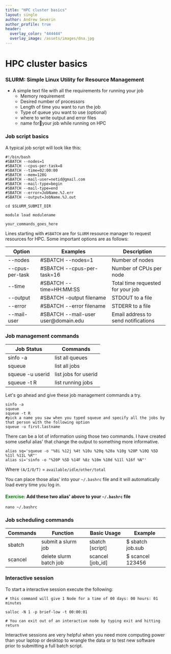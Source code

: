 ```yaml
---
title: "HPC cluster basics"
layout: single
author: Andrew Severin
author_profile: true
header:
  overlay_color: "444444"
  overlay_image: /assets/images/dna.jpg
---
```


# HPC cluster basics


### SLURM: Simple Linux Utility for Resource Management

* A simple text file with all the requirements for running your job
  * Memory requirement
  * Desired number of processors
  * Length of time you want to run the job
  * Type of queue you want to use (optional)
  * where to write output and error files
  * name foryour job while running on HPC



### Job script basics

A typical job script will look like this:

```
#!/bin/bash
#SBATCH --nodes=1
#SBATCH --cpus-per-task=8
#SBATCH --time=02:00:00
#SBATCH --mem=128G
#SBATCH --mail-user=netid@gmail.com
#SBATCH --mail-type=begin
#SBATCH --mail-type=end
#SBATCH --error=JobName.%J.err
#SBATCH --output=JobName.%J.out

cd $SLURM_SUBMIT_DIR

module load modulename

your_commands_goes_here
```

Lines starting with `#SBATCH` are for `SLURM` resource manager to request resources for HPC. Some important options are as follows:


<table >
<thead><tr><th>Option</th><th>Examples</th><th>Description</th></tr></thead><tbody>
 <tr><td><blockcode>--nodes</blockcode></td><td><blockcode>#SBATCH --nodes=1</blockcode></td><td>Number of nodes</td></tr>
 <tr><td><blockcode>--cpus-per-task</blockcode></td><td><blockcode>#SBATCH --cpus-per-task=16</blockcode></td><td>Number of CPUs per node</td></tr>
 <tr><td><blockcode>--time</blockcode></td><td><blockcode>#SBATCH --time=HH:MM:SS</blockcode></td><td>Total time requested for your job</td></tr>
 <tr><td><blockcode>--output</blockcode></td><td><blockcode>#SBATCH -output filename</blockcode></td><td>STDOUT to a file</td></tr>
 <tr><td><blockcode>--error</blockcode></td><td><blockcode>#SBATCH --error filename</blockcode></td><td>STDERR to a file</td></tr>
 <tr><td><blockcode>--mail-user </blockcode></td><td><blockcode>#SBATCH --mail-user user@domain.edu</blockcode></td><td>Email address to send notifications</td></tr>
</tbody></table>

### Job management commands

<table>
<thead><tr><th>Job Status</th><th>Commands</th></tr></thead><tbody>
 <tr><td><blockcode>sinfo -a</blockcode></td><td>list all queues</td></tr>
 <tr><td><blockcode>squeue </blockcode></td><td>list all jobs</td></tr>
 <tr><td><blockcode>squeue -u userid</blockcode></td><td>list jobs for userid</td></tr>
 <tr><td><blockcode>squeue -t R</blockcode></td><td>list running jobs</td></tr>

</tbody></table>


Let's go ahead and give these job management commands a try.

```
sinfo -a
squeue
squeue -t R
#pick a name you saw when you typed squeue and specify all the jobs by that person with the following option
squeue -u first.lastname
```

There can be a lot of information using those two commands. I have created some useful alias' that change the output to something more informative.

```
alias sq='squeue -o "%8i %12j %4t %10u %20q %20a %10g %20P %10Q %5D %11l %11L %R"'
alias si='sinfo -o "%20P %5D %14F %8z %10m %10d %11l %16f %N"'
```

Where `(A/I/O/T)` = `available/idle/other/total`

You can place those alias' into your `~/.bashrc` file and it will automatically load every time you log in.

#### <span style="color:Green">Exercise:</span> Add these two alias' above to your `~/.bashrc` file
```
nano ~/.bashrc
```

### Job scheduling commands
<table>
<thead><tr><th>Commands</th><th>Function</th><th>Basic Usage</th><th>Example</th></tr></thead><tbody>
 <tr><td><blockcode>sbatch</blockcode></td><td>submit a slurm job</td><td>sbatch [script]</td><td>$ sbatch job.sub</td></tr>
 <tr><td><blockcode>scancel</blockcode></td><td>delete slurm batch job</td><td>scancel [job_id]</td><td>$ scancel 123456</td></tr>
</tbody></table>



### Interactive session

To start a interactive session execute the following:

```
# this command will give 1 Node for a time of 00 days: 00 hours: 01 minutes

salloc -N 1 -p brief-low -t 00:00:01

# You can exit out of an interactive node by typing exit and hitting return
```

Interactive sessions are very helpful when you need more computing power than your laptop or desktop to wrangle the data or to test new software prior to submitting a full batch script.
